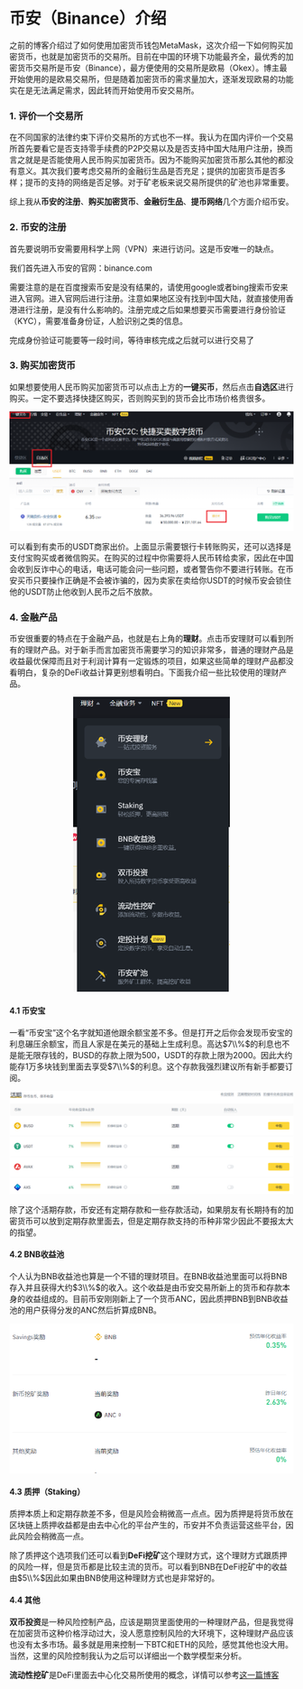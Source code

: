 # 币安（Binance）介绍


之前的博客介绍过了如何使用加密货币钱包MetaMask，这次介绍一下如何购买加密货币，也就是加密货币的交易所。目前在中国的环境下功能最齐全，最优秀的加密货币交易所是币安（Binance），最方便使用的交易所是欧易（Okex）。博主最开始使用的是欧易交易所，但是随着加密货币的需求量加大，逐渐发现欧易的功能实在是无法满足需求，因此转而开始使用币安交易所。

### 1. 评价一个交易所

在不同国家的法律约束下评价交易所的方式也不一样。我认为在国内评价一个交易所首先要看它是否支持零手续费的P2P交易以及是否支持中国大陆用户注册，换而言之就是是否能使用人民币购买加密货币。因为不能购买加密货币那么其他的都没有意义。其次我们要考虑交易所的金融衍生品是否充足；提供的加密货币是否多样；提币的支持的网络是否足够。对于矿老板来说交易所提供的矿池也非常重要。

综上我从**币安的注册**、**购买加密货币**、**金融衍生品**、**提币网络**几个方面介绍币安。



### 2. 币安的注册

首先要说明币安需要用科学上网（VPN）来进行访问。这是币安唯一的缺点。

我们首先进入币安的官网：binance.com

需要注意的是在百度搜索币安是没有结果的，请使用google或者bing搜索币安来进入官网。进入官网后进行注册。注意如果地区没有找到中国大陆，就直接使用香港进行注册，是没有什么影响的。注册完成之后如果想要买币需要进行身份验证（KYC），需要准备身份证，人脸识别之类的信息。

完成身份验证可能要等一段时间，等待审核完成之后就可以进行交易了



### 3. 购买加密货币

如果想要使用人民币购买加密货币可以点击上方的**一键买币**，然后点击**自选区**进行购买。一定不要选择快捷区购买，否则购买到的货币会比市场价格贵很多。

<p align="center">
<img src="pic/binance_p2p.png" alt="binance_p2p" style="zoom: 50%;" />
</p>

可以看到有卖币的USDT商家出价。上面显示需要银行卡转账购买，还可以选择是支付宝购买或者微信购买。在购买的过程中你需要将人民币转给卖家，因此在中国会收到反诈中心的电话，电话可能会问一些问题，或者警告你不要进行转账。在币安买币只要操作正确是不会被诈骗的，因为卖家在卖给你USDT的时候币安会锁住他的USDT防止他收到人民币之后不放款。



### 4. 金融产品

币安很重要的特点在于金融产品，也就是右上角的**理财**。点击币安理财可以看到所有的理财产品。对于新手而言加密货币需要学习的知识非常多，普通的理财产品是收益最优保障而且对于利润计算有一定锻炼的项目，如果这些简单的理财产品都没看明白，复杂的DeFi收益计算更别想看明白。下面我介绍一些比较使用的理财产品。

<p align="center">
<img src="pic/binance_earn.png" alt="binance_earn" style="zoom:60%;" />
</p>

#### 4.1 币安宝

一看“币安宝”这个名字就知道他跟余额宝差不多。但是打开之后你会发现币安宝的利息碾压余额宝，而且人家是在美元的基础上生成利息。高达$7\\%$的利息也不是能无限存钱的，BUSD的存款上限为500，USDT的存款上限为2000。因此大约能存1万多块钱到里面去享受$7\\%$的利息。这个存款我强烈建议所有新手都要订阅。

<p align="center">
<img src="pic/binance_save.png" alt="binance_save" style="zoom: 50%;" />
</p>

除了这个活期存款，币安还有定期存款和一些存款活动，如果朋友有长期持有的加密货币可以放到定期存款里面去，但是定期存款支持的币种非常少因此不要报太大的指望。

#### 4.2 BNB收益池

个人认为BNB收益池也算是一个不错的理财项目。在BNB收益池里面可以将BNB存入并且获得大约$3\\%$的收入。这个收益是由币安交易所新上的货币和存款本身的收益组成的。目前币安刚刚新上了一个货币ANC，因此质押BNB到BNB收益池的用户获得分发的ANC然后折算成BNB。

<p align="center">
<img src="pic/binance_vault.png" alt="binance_vault" style="zoom: 80%;" />
</p>

#### 4.3 质押（Staking）

质押本质上和定期存款差不多，但是风险会稍微高一点点。因为质押是将货币放在区块链上质押收益都是由去中心化的平台产生的，币安并不负责运营这些平台，因此风险会稍微高一点。

除了质押这个选项我们还可以看到**DeFi挖矿**这个理财方式，这个理财方式跟质押的风险一样，但是货币都是比较主流的货币。可以看到BNB在DeFi挖矿中的收益由$5\\%$因此如果由BNB使用这种理财方式也是非常好的。

#### 4.4 其他

**双币投资**是一种风险控制产品，应该是期货里面使用的一种理财产品，但是我觉得在加密货币这种价格浮动过大，没人愿意控制风险的大环境下，这种理财产品应该也没有太多市场。最多就是用来控制一下BTC和ETH的风险，感觉其他也没大用。当然，这里的风险控制我认为之后可以详细出一个数学模型来分析。

**流动性挖矿**是DeFi里面去中心化交易所使用的概念，详情可以参考[这一篇博客](https://stone-github.github.io/posts/liquidity-provider/)


